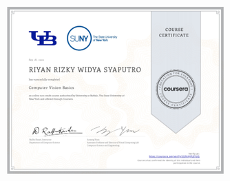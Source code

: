![](https://raw.githubusercontent.com/RiyanRIS/sertifikat/master/coursera/Computer%20Vision%20Basics/Coursera-Computer%20Vision%20Basics_page-0001.jpg)